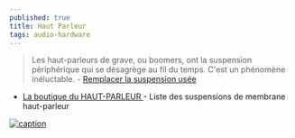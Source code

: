 ```yaml
---
published: true
title: Haut Parleur
tags: audio-hardware
---
```

> Les haut-parleurs de grave, ou boomers, ont la suspension périphérique qui se désagrège au fil du temps. C'est un phénomène inéluctable.  - [Remplacer la suspension usée](https://remembranage.fr/reparation.html)

- [    La boutique du HAUT-PARLEUR ](https://www.haut-parleur.net/index.html) - Liste des suspensions de membrane haut-parleur

[![caption](https://img.youtube.com/vi/BRLtmpEQ_OQ/0.jpg)](https://www.youtube.com/watch?v=BRLtmpEQ_OQ)